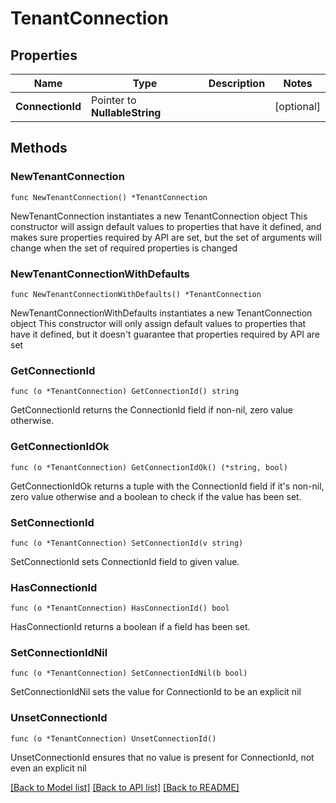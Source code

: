 # TenantConnection

## Properties

Name | Type | Description | Notes
------------ | ------------- | ------------- | -------------
**ConnectionId** | Pointer to **NullableString** |  | [optional] 

## Methods

### NewTenantConnection

`func NewTenantConnection() *TenantConnection`

NewTenantConnection instantiates a new TenantConnection object
This constructor will assign default values to properties that have it defined,
and makes sure properties required by API are set, but the set of arguments
will change when the set of required properties is changed

### NewTenantConnectionWithDefaults

`func NewTenantConnectionWithDefaults() *TenantConnection`

NewTenantConnectionWithDefaults instantiates a new TenantConnection object
This constructor will only assign default values to properties that have it defined,
but it doesn't guarantee that properties required by API are set

### GetConnectionId

`func (o *TenantConnection) GetConnectionId() string`

GetConnectionId returns the ConnectionId field if non-nil, zero value otherwise.

### GetConnectionIdOk

`func (o *TenantConnection) GetConnectionIdOk() (*string, bool)`

GetConnectionIdOk returns a tuple with the ConnectionId field if it's non-nil, zero value otherwise
and a boolean to check if the value has been set.

### SetConnectionId

`func (o *TenantConnection) SetConnectionId(v string)`

SetConnectionId sets ConnectionId field to given value.

### HasConnectionId

`func (o *TenantConnection) HasConnectionId() bool`

HasConnectionId returns a boolean if a field has been set.

### SetConnectionIdNil

`func (o *TenantConnection) SetConnectionIdNil(b bool)`

 SetConnectionIdNil sets the value for ConnectionId to be an explicit nil

### UnsetConnectionId
`func (o *TenantConnection) UnsetConnectionId()`

UnsetConnectionId ensures that no value is present for ConnectionId, not even an explicit nil

[[Back to Model list]](../README.md#documentation-for-models) [[Back to API list]](../README.md#documentation-for-api-endpoints) [[Back to README]](../README.md)


